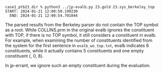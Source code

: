 ```
case1_ptb23_dir % python3 ../jp-evalb.py 23.gold 23.sys_berkeley_top 
START: 2024-01-21 12:00:50.199230
  END: 2024-01-21 12:00:54.701044
```

The parsed results from the Berkeley parser do not contain the TOP symbol as a root. While COLLINS.prm in the original evalb ignores the constituent with TOP, if there is no TOP symbol, it still considers a constituent in evalb. For example, when examining the number of constituents identified from the system for the first sentence in `evalb_wo_top.txt`, evalb indicates 6 constituents, while it actually contains 5 constituents and one empty constituent (, 0, 8).

In jp-errant, we ignore such an empty constituent during the evaluation.
